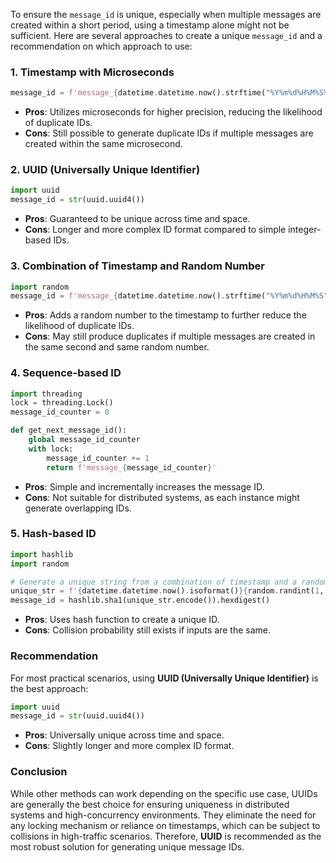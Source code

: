 To ensure the `message_id` is unique, especially when multiple messages are created within a short period, using a timestamp alone might not be sufficient. Here are several approaches to create a unique `message_id` and a recommendation on which approach to use:

### 1. Timestamp with Microseconds

```python
message_id = f'message_{datetime.datetime.now().strftime("%Y%m%d%H%M%S%f")}'
```

- **Pros**: Utilizes microseconds for higher precision, reducing the likelihood of duplicate IDs.
- **Cons**: Still possible to generate duplicate IDs if multiple messages are created within the same microsecond.

### 2. UUID (Universally Unique Identifier)

```python
import uuid
message_id = str(uuid.uuid4())
```

- **Pros**: Guaranteed to be unique across time and space.
- **Cons**: Longer and more complex ID format compared to simple integer-based IDs.

### 3. Combination of Timestamp and Random Number

```python
import random
message_id = f'message_{datetime.datetime.now().strftime("%Y%m%d%H%M%S")}_{random.randint(1, 1000)}'
```

- **Pros**: Adds a random number to the timestamp to further reduce the likelihood of duplicate IDs.
- **Cons**: May still produce duplicates if multiple messages are created in the same second and same random number.

### 4. Sequence-based ID

```python
import threading
lock = threading.Lock()
message_id_counter = 0

def get_next_message_id():
    global message_id_counter
    with lock:
        message_id_counter += 1
        return f'message_{message_id_counter}'
```

- **Pros**: Simple and incrementally increases the message ID.
- **Cons**: Not suitable for distributed systems, as each instance might generate overlapping IDs.

### 5. Hash-based ID

```python
import hashlib
import random

# Generate a unique string from a combination of timestamp and a random number
unique_str = f'{datetime.datetime.now().isoformat()}{random.randint(1, 1000)}'
message_id = hashlib.sha1(unique_str.encode()).hexdigest()
```

- **Pros**: Uses hash function to create a unique ID.
- **Cons**: Collision probability still exists if inputs are the same.

### Recommendation

For most practical scenarios, using **UUID (Universally Unique Identifier)** is the best approach:

```python
import uuid
message_id = str(uuid.uuid4())
```

- **Pros**: Universally unique across time and space.
- **Cons**: Slightly longer and more complex ID format.

### Conclusion

While other methods can work depending on the specific use case, UUIDs are generally the best choice for ensuring uniqueness in distributed systems and high-concurrency environments. They eliminate the need for any locking mechanism or reliance on timestamps, which can be subject to collisions in high-traffic scenarios. Therefore, **UUID** is recommended as the most robust solution for generating unique message IDs.